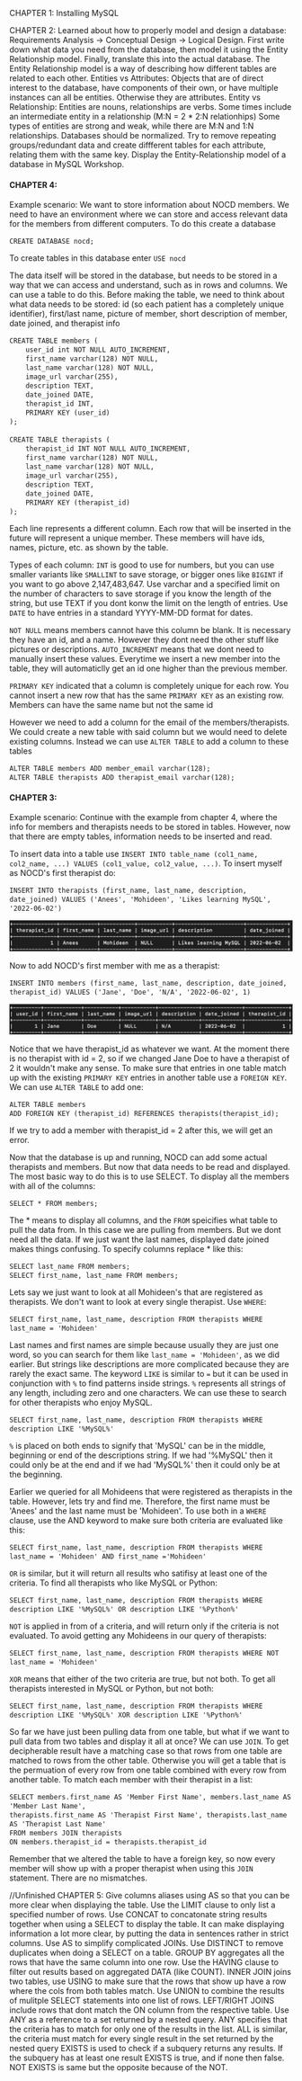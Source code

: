 CHAPTER 1:
Installing MySQL

CHAPTER 2:
Learned about how to properly model and design a database: Requirements Analysis -> Conceptual Design -> Logical Design. First write down what data you need from the database, then model it using the Entity Relationship model. Finally, translate this into the actual database. The Entity Relationship model is a way of describing how different tables are related to each other. Entities vs Attributes: Objects that are of direct interest to the database, have components of their own, or have multiple instances can all be entities. Otherwise they are attributes. Entity vs Relationship: Entities are nouns, relationships are verbs. Some times include an intermediate entity in a relationship (M:N = 2 * 2:N relationhips) Some types of entities are strong and weak, while there are M:N and 1:N relationships. Databases should be normalized. Try to remove repeating groups/redundant data and create diffferent tables for each attribute, relating them with the same key. Display the Entity-Relationship model of a database in MySQL Workshop.


#### CHAPTER 4:

Example scenario: We want to store information about NOCD members.
We need to have an environment where we can store and access relevant data for the members from different computers. To do this create a database

    CREATE DATABASE nocd;

To create tables in this database enter `USE nocd`

The data itself will be stored in the database, but needs to be stored in a way that we can access and understand, such as in rows and columns. We can use a table to do this.
Before making the table, we need to think about what data needs to be stored: id (so each patient has a completely unique identifier), first/last name, picture of member, short description of member, date joined, and therapist info

    CREATE TABLE members (
        user_id int NOT NULL AUTO_INCREMENT,
        first_name varchar(128) NOT NULL,
        last_name varchar(128) NOT NULL,
        image_url varchar(255),
        description TEXT,
        date_joined DATE,
        therapist_id INT,
        PRIMARY KEY (user_id)
    );

    CREATE TABLE therapists (
        therapist_id INT NOT NULL AUTO_INCREMENT,
        first_name varchar(128) NOT NULL,
        last_name varchar(128) NOT NULL,
        image_url varchar(255),
        description TEXT,
        date_joined DATE,
        PRIMARY KEY (therapist_id)
    );

Each line represents a different column. Each row that will be inserted in the future will represent a unique member. 
These members will have ids, names, picture, etc. as shown by the table.

Types of each column: `INT` is good to use for numbers, but you can use smaller variants like `SMALLINT` to save storage, or bigger ones like `BIGINT` if you want to go above 2,147,483,647.
Use varchar and a specified limit on the number of characters to save storage if you know the length of the string, but use TEXT if you dont konw the limit on the length of entries.
Use `DATE` to have entries in a standard YYYY-MM-DD format for dates.

`NOT NULL` means members cannot have this column be blank. It is necessary they have an id, and a name. However they dont need the other stuff like pictures or descriptions.
`AUTO_INCREMENT` means that we dont need to manually insert these values. Everytime we insert a new member into the table, they will automaticlly get an id one higher than 
the previous member.

`PRIMARY KEY` indicated that a column is completely unique for each row. You cannot insert a new row that has the same `PRIMARY KEY` as an existing row.
Members can have the same name but not the same id

However we need to add a column for the email of the members/therapists. We could create a new table with said column but we would need to delete existing columns.
Instead we can use `ALTER TABLE` to add a column to these tables

    ALTER TABLE members ADD member_email varchar(128);
    ALTER TABLE therapists ADD therapist_email varchar(128);

#### CHAPTER 3:
Example scenario: Continue with the example from chapter 4, where the info for members and therapists needs to be stored in tables. However, now that there are empty tables, information needs to be inserted and read.

To insert data into a table use `INSERT INTO table_name (col1_name, col2_name, ...) VALUES (col1_value, col2_value, ...)`. To insert myself as NOCD's first therapist do:

    INSERT INTO therapists (first_name, last_name, description, date_joined) VALUES ('Anees', 'Mohideen', 'Likes learning MySQL', '2022-06-02')

![therapists image](https://github.com/amohidee/mysql-notes/blob/main/therapists1.png)

Now to add NOCD's first member with me as a therapist:
    
    INSERT INTO members (first_name, last_name, description, date_joined, therapist_id) VALUES ('Jane', 'Doe', 'N/A', '2022-06-02', 1)

![members image](https://github.com/amohidee/mysql-notes/blob/main/members1.png)

Notice that we have therapist_id as whatever we want. At the moment there is no therapist with id = 2, so if we changed Jane Doe to have a therapist of 2 it wouldn't make any sense. To make sure that entries in one table match up with the existing `PRIMARY KEY` entries in another table use a `FOREIGN KEY`. We can use `ALTER TABLE` to add one:

    ALTER TABLE members
    ADD FOREIGN KEY (therapist_id) REFERENCES therapists(therapist_id);

If we try to add a member with therapist_id = 2 after this, we will get an error.

Now that the database is up and running, NOCD can add some actual therapists and members. But now that data needs to be read and displayed. The most basic way to do this is to use SELECT. To display all the members with all of the columns:

    SELECT * FROM members;

The * means to display all columns, and the `FROM` speicifies what table to pull the data from. In this case we are pulling from members. But we dont need all the data. If we just want the last names, displayed date joined makes things confusing. To specify columns replace * like this:

    SELECT last_name FROM members;
    SELECT first_name, last_name FROM members;

Lets say we just want to look at all Mohideen's that are registered as therapists. We don't want to look at every single therapist. Use `WHERE`:

    SELECT first_name, last_name, description FROM therapists WHERE last_name = 'Mohideen'

Last names and first names are simple because usually they are just one word, so you can search for them like `last_name = 'Mohideen'`, as we did earlier. But strings like descriptions are more complicated because they are rarely the exact same. The keyword `LIKE` is similar to `=` but it can be used in conjunction with `%` to find patterns inside strings. `%` represents all strings of any length, including zero and one characters. We can use these to search for other therapists who enjoy MySQL.

    SELECT first_name, last_name, description FROM therapists WHERE description LIKE '%MySQL%'

`%` is placed on both ends to signify that 'MySQL' can be in the middle, beginning or end of the descriptions string. If we had '%MySQL' then it could only be at the end and if we had 'MySQL%' then it could only be at the beginning.

Earlier we queried for all Mohideens that were registered as therapists in the table. However, lets try and find me. Therefore, the first name must be 'Anees' and the last name must be 'Mohideen'. To use both in a `WHERE` clause, use the AND keyword to make sure both criteria are evaluated like this:

    SELECT first_name, last_name, description FROM therapists WHERE last_name = 'Mohideen' AND first_name ='Mohideen'

`OR` is similar, but it will return all results who satifisy at least one of the criteria. To find all therapists who like MySQL or Python:

    SELECT first_name, last_name, description FROM therapists WHERE description LIKE '%MySQL%' OR description LIKE '%Python%'

`NOT` is applied in from of a criteria, and will return only if the criteria is not evaluated. To avoid getting any Mohideens in our query of therapists:

    SELECT first_name, last_name, description FROM therapists WHERE NOT last_name = 'Mohideen'

`XOR` means that either of the two criteria are true, but not both. To get all therapists interested in MySQL or Python, but not both:

    SELECT first_name, last_name, description FROM therapists WHERE description LIKE '%MySQL%' XOR description LIKE '%Python%'

So far we have just been pulling data from one table, but what if we want to pull data from two tables and display it all at once? We can use `JOIN`. To get decipherable result have a matching case so that rows from one table are matched to rows from the other table. Otherwise you will get a table that is the permuation of every row from one table combined with every row from another table. To match each member with their therapist in a list:

    SELECT members.first_name AS 'Member First Name', members.last_name AS 'Member Last Name',
    therapists.first_name AS 'Therapist First Name', therapists.last_name AS 'Therapist Last Name'
    FROM members JOIN therapists 
    ON members.therapist_id = therapists.therapist_id    

Remember that we altered the table to have a foreign key, so now every member will show up with a proper therapist when using this `JOIN` statement. There are no mismatches.

//Unfinished
CHAPTER 5:
Give columns aliases using AS so that you can be more clear when displaying the table. Use the LIMIT clause to only list a specified number of rows.
Use CONCAT to concatonate string results together when using a SELECT to display the table. It can make displaying information a lot more clear, by putting
the data in sentences rather in strict columns.
Use AS to simplify complicated JOINs. Use DISTINCT to remove duplicates when doing a SELECT on a table.
GROUP BY aggregates all the rows that have the same column into one row. Use the HAVING clause to filter out results based on aggregated DATA (like COUNT).
INNER JOIN joins two tables, use USING to make sure that the rows that show up have a row where the cols from both tables match. Use UNION to combine the results of
mulitple SELECT statements into one list of rows. LEFT/RIGHT JOINS include rows that dont match the ON column from the respective table.
Use ANY as a reference to a set returned by a nested query. ANY specifies that the criteria has to match for only one of the results in the list.
ALL is similar, the criteria must match for every single result in the set returned by the nested query
EXISTS is used to check if a subquery returns any results. If the subquery has at least one result EXISTS is true, and if none then false.
NOT EXISTS is same but the opposite because of the NOT.


 